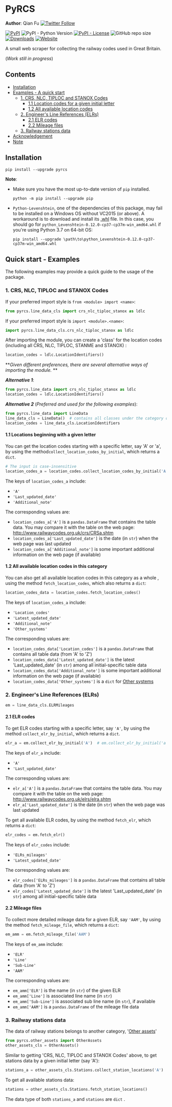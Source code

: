 # PyRCS

**Author**: Qian Fu [![Twitter Follow](https://img.shields.io/twitter/follow/Qian_Fu?label=Follow&style=social)](https://twitter.com/Qian_Fu) 

[![PyPI](https://img.shields.io/pypi/v/pyrcs?color=important)](https://pypi.org/project/pyrcs/)
![PyPI - Python Version](https://img.shields.io/pypi/pyversions/pyrcs?color=lightgrey)
[![PyPI - License](https://img.shields.io/pypi/l/pyrcs)](https://github.com/mikeqfu/pyrcs/blob/master/LICENSE)
![GitHub repo size](https://img.shields.io/github/repo-size/mikeqfu/pyrcs?color=yellowgreen)
[![Downloads](https://pepy.tech/badge/pyrcs)](https://pepy.tech/project/pyrcs)
[![Website](https://img.shields.io/website/http/www.railwaycodes.org.uk?down_color=lightgrey&down_message=offline&label=railwaycodes.org.uk&up_color=9cf&up_message=online)](http://www.railwaycodes.org.uk/)



A small web scraper for collecting the railway codes used in Great Britain. 

(*Work still in progress*)



## Contents

* [Installation](#installation)
* [Examples - A quick start](#quick-start-examples)
  - [1.  CRS, NLC, TIPLOC and STANOX Codes](#crs-nlc-tiploc-and-stanox-codes)
    - [1.1  Location codes for a given initial letter](#locations-beginning-with-a-given-letter)
    - [1.2  All available location codes](#all-available-location-codes)
  - [2.  Engineer's Line References (ELRs)](#elr)
    - [2.1  ELR codes](#elr-codes)
    - [2.2  Mileage files](#mileage-files)
  - [3.  Railway stations data](#railway-stations-data)
* [Acknowledgement](http://www.railwaycodes.org.uk/misc/acknowledgements.shtm)
* [Note](http://www.railwaycodes.org.uk/misc/contributing.shtm)



## Installation

```
pip install --upgrade pyrcs
```

**Note**: 

* Make sure you have the most up-to-date version of `pip` installed.

  ```
  python -m pip install --upgrade pip
  ```

* `Python-Levenshtein`, one of the dependencies of this package, may fail to be installed on a Windows OS without VC2015 (or above). A workaround is to download and install its [.whl](https://www.lfd.uci.edu/~gohlke/pythonlibs/#python-levenshtein) file. In this case, you should go for `python_Levenshtein-0.12.0-cp37-cp37m-win_amd64.whl` if you're using Python 3.7 on 64-bit OS: 

  ```
  pip install --upgrade \path\to\python_Levenshtein-0.12.0-cp37-cp37m-win_amd64.whl
  ```



## Quick start - Examples <a name="quick-start-examples"></a>

The following examples may provide a quick guide to the usage of the package.



### 1.  CRS, NLC, TIPLOC and STANOX Codes <a name="crs-nlc-tiploc-and-stanox-codes"></a>

If your preferred import style is `from <module> import <name>`:

```python
from pyrcs.line_data_cls import crs_nlc_tiploc_stanox as ldlc
```

If your preferred import style is `import <module>.<name>`:

```python
import pyrcs.line_data_cls.crs_nlc_tiploc_stanox as ldlc
```

After importing the module, you can create a 'class' for the location codes (including all CRS, NLC, TIPLOC, STANME and STANOX) :

```python
location_codes = ldlc.LocationIdentifiers()
```



***Given different preferences, there are several alternative ways of importing the module.* **

***Alternative 1***: 

```python
from pyrcs.line_data import crs_nlc_tiploc_stanox as ldlc
location_codes = ldlc.LocationIdentifiers()
```

***Alternative 2*** (*Preferred and used for the following examples*):

```python
from pyrcs.line_data import LineData
line_data_cls = LineData()  # contains all classes under the category of 'Line data'
location_codes = line_data_cls.LocationIdentifiers
```



#### 1.1  Locations beginning with a given letter <a name="locations-beginning-with-a-given-letter"></a>

You can get the location codes starting with a specific letter, say 'A' or 'a', by using the method`collect_location_codes_by_initial`, which returns a `dict`. 

```python
# The input is case-insensitive
location_codes_a = location_codes.collect_location_codes_by_initial('A')
```

The keys of `location_codes_a` include: 

* `'A'`
* `'Last_updated_date'`
* `'Additional_note'`

The corresponding values are:

* `location_codes_a['A']`  is a `pandas.DataFrame` that contains the table data. You may compare it with the table on the web page: http://www.railwaycodes.org.uk/crs/CRSa.shtm
* `location_codes_a['Last_updated_date']` is the date (in `str`) when the web page was last updated
* `location_codes_a['Additional_note']` is some important additional information on the web page (if available)



#### 1.2  All available location codes in this category <a name="all-available-location-codes"></a>

You can also get all available location codes in this category as a whole , using the method `fetch_location_codes`, which also returns a `dict`:

```python
location_codes_data = location_codes.fetch_location_codes()
```

The keys of `location_codes_a` include: 

- `'Location_codes'`
- `'Latest_updated_date'` 
- `'Additional_note'`
- `'Other_systems'`

The corresponding values are:

- `location_codes_data['Location_codes']`  is a `pandas.DataFrame` that contains all table data (from 'A' to 'Z')
- `location_codes_data['Latest_updated_date']` is the latest 'Last_updated_date' (in `str`) among all initial-specific table data
- `location_codes_data['Additional_note']` is some important additional information on the web page (if available)
- `location_codes_data['Other_systems']` is a `dict` for [Other systems](http://www.railwaycodes.org.uk/crs/CRS1.shtm)



### 2.  Engineer's Line References (ELRs) <a name="elr"></a>

```python
em = line_data_cls.ELRMileages
```



#### 2.1  ELR codes <a name="elr-codes"></a>

To get ELR codes starting with a specific letter, say `'A'`, by using the method `collect_elr_by_initial`, which returns a `dict`. 

```python
elr_a = em.collect_elr_by_initial('A')  # em.collect_elr_by_initial('a')
```

The keys of `elr_a` include: 

- `'A'`
- `'Last_updated_date'`

The corresponding values are:

- `elr_a['A']`  is a `pandas.DataFrame` that contains the table data. You may compare it with the table on the web page: http://www.railwaycodes.org.uk/elrs/elra.shtm
- `elr_a['Last_updated_date']` is the date (in `str`) when the web page was last updated

To get all available ELR codes, by using the method `fetch_elr`, which returns a `dict`:

```python
elr_codes = em.fetch_elr()
```

The keys of `elr_codes` include: 

- `'ELRs_mileages'`
- `'Latest_updated_date'`

The corresponding values are:

- `elr_codes['ELRs_mileages']`  is a `pandas.DataFrame` that contains all table data (from 'A' to 'Z')
- `elr_codes['Latest_updated_date']` is the latest 'Last_updated_date' (in `str`) among all initial-specific table data



#### 2.2  Mileage files <a name="mileage-files"></a>

To collect more detailed mileage data for a given ELR, say `'AAM'`, by using the method `fetch_mileage_file`, which returns a `dict`:

```python
em_amm = em.fetch_mileage_file('AAM')
```

The keys of `em_amm` include: 

- `'ELR'`
- `'Line'`
- `'Sub-Line'`
- `'AAM'`

The corresponding values are:

- `em_amm['ELR']`  is the name (in `str`) of the given ELR
- `em_amm['Line']` is associated line name (in `str`) 
- `em_amm['Sub-Line']` is associated sub line name (in `str`), if available
- `em_amm['AAM']` is a `pandas.DataFrame` of the mileage file data



### 3.  Railway stations data <a name="railway-stations-data"></a>

The data of railway stations belongs to another category, '[Other assets](http://www.railwaycodes.org.uk/otherassetsmenu.shtm)'

```python
from pyrcs.other_assets import OtherAssets
other_assets_cls = OtherAssets()
```

Similar to getting 'CRS, NLC, TIPLOC and STANOX Codes' above, to get stations data by a given initial letter (say 'A'):

```python
stations_a = other_assets_cls.Stations.collect_station_locations('A')
```

To get all available stations data:

```python
stations = other_assets_cls.Stations.fetch_station_locations()
```

The data type of both `stations_a` and `stations` are `dict` .

